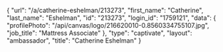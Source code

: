 {
    "url": "\/a\/catherine-eshelman\/213273",
    "first_name": "Catherine",
    "last_name": "Eshelman",
    "id": "213273",
    "login_id": "1759121",
    "data": {
        "profilePhoto": "\/api\/canvas\/logo\/216620010-0.8560334755107.jpg",
        "job_title": "Mattress Associate"
    },
    "type": "captivate",
    "layout": "ambassador",
    "title": "Catherine Eshelman"
}